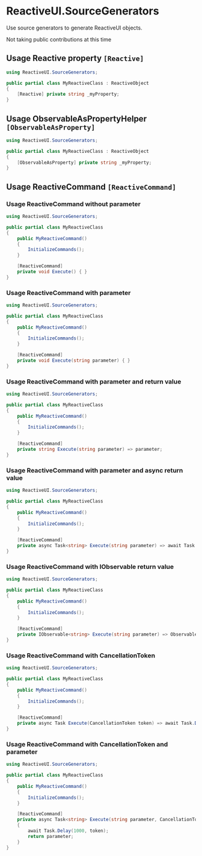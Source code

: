 # ReactiveUI.SourceGenerators
Use source generators to generate ReactiveUI objects. 

Not taking public contributions at this time  

## Usage Reactive property `[Reactive]`
```csharp
using ReactiveUI.SourceGenerators;

public partial class MyReactiveClass : ReactiveObject
{
    [Reactive] private string _myProperty;
}
```

## Usage ObservableAsPropertyHelper `[ObservableAsProperty]`
```csharp
using ReactiveUI.SourceGenerators;

public partial class MyReactiveClass : ReactiveObject
{
    [ObservableAsProperty] private string _myProperty;
}
```

## Usage ReactiveCommand `[ReactiveCommand]`

### Usage ReactiveCommand without parameter
```csharp
using ReactiveUI.SourceGenerators;

public partial class MyReactiveClass
{
    public MyReactiveCommand()
    {
        InitializeCommands();
    }

    [ReactiveCommand]
    private void Execute() { }
}
```

### Usage ReactiveCommand with parameter
```csharp
using ReactiveUI.SourceGenerators;

public partial class MyReactiveClass
{
    public MyReactiveCommand()
    {
        InitializeCommands();
    }

    [ReactiveCommand]
    private void Execute(string parameter) { }
}
```

### Usage ReactiveCommand with parameter and return value
```csharp
using ReactiveUI.SourceGenerators;

public partial class MyReactiveClass
{
    public MyReactiveCommand()
    {
        InitializeCommands();
    }

    [ReactiveCommand]
    private string Execute(string parameter) => parameter;
}
```

### Usage ReactiveCommand with parameter and async return value
```csharp
using ReactiveUI.SourceGenerators;

public partial class MyReactiveClass
{
    public MyReactiveCommand()
    {
        InitializeCommands();
    }

    [ReactiveCommand]
    private async Task<string> Execute(string parameter) => await Task.FromResult(parameter);
}
```

### Usage ReactiveCommand with IObservable return value
```csharp
using ReactiveUI.SourceGenerators;

public partial class MyReactiveClass
{
    public MyReactiveCommand()
    {
        InitializeCommands();
    }

    [ReactiveCommand]
    private IObservable<string> Execute(string parameter) => Observable.Return(parameter);
}
```

### Usage ReactiveCommand with CancellationToken
```csharp
using ReactiveUI.SourceGenerators;

public partial class MyReactiveClass
{
    public MyReactiveCommand()
    {
        InitializeCommands();
    }

    [ReactiveCommand]
    private async Task Execute(CancellationToken token) => await Task.Delay(1000, token);
}
```

### Usage ReactiveCommand with CancellationToken and parameter
```csharp
using ReactiveUI.SourceGenerators;

public partial class MyReactiveClass
{
    public MyReactiveCommand()
    {
        InitializeCommands();
    }

    [ReactiveCommand]
    private async Task<string> Execute(string parameter, CancellationToken token)
    {
        await Task.Delay(1000, token);
        return parameter;
    }
}
```
